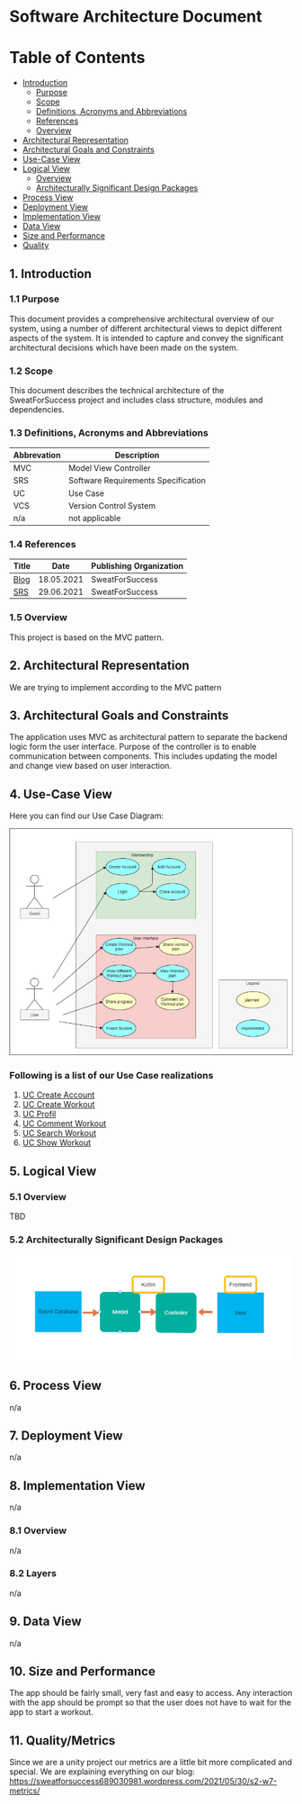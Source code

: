 # Software Architecture Document

# Table of Contents
- [Introduction](#1-introduction)
    - [Purpose](#11-purpose)
    - [Scope](#12-scope)
    - [Definitions, Acronyms and Abbreviations](#13-definitions-acronyms-and-abbreviations)
    - [References](#14-references)
    - [Overview](#15-overview)
- [Architectural Representation](#2-architectural-representation)
- [Architectural Goals and Constraints](#3-architectural-goals-and-constraints)
- [Use-Case View](#4-use-case-view)
- [Logical View](#5-logical-view)
    - [Overview](#51-overview)
    - [Architecturally Significant Design Packages](#52-architecturally-significant-design-packages)
- [Process View](#6-process-view)
- [Deployment View](#7-deployment-view)
- [Implementation View](#8-implementation-view)
- [Data View](#9-data-view)
- [Size and Performance](#10-size-and-performance)
- [Quality](#11-quality)

## 1. Introduction

### 1.1 Purpose
This document provides a comprehensive architectural overview of our system, using a number of different architectural views to depict different aspects of the system. It is intended to capture and convey the significant architectural decisions which have been made on the system.

### 1.2 Scope
This document describes the technical architecture of the SweatForSuccess project and includes class structure, modules and dependencies.

### 1.3 Definitions, Acronyms and Abbreviations

| Abbrevation | Description                            |
| ----------- | -------------------------------------- |
| MVC         | Model View Controller                  |
| SRS         | Software Requirements Specification    |
| UC          | Use Case                               |
| VCS         | Version Control System                 |
| n/a         | not applicable                         |

### 1.4 References
<table>
<thead>
<tr>
<th>Title</th>
<th>Date</th>
<th>Publishing Organization</th>
</tr>
</thead>
<tbody>
<tr>
  <td><a href="https://sweatforsuccess689030981.wordpress.com">Blog</a></td>
<td>18.05.2021</td>
<td>SweatForSuccess</td>
</tr>
  <tr>
  <td><a href="https://github.com/ThSilv3r/Sweat4Success/blob/master/documents/SRS.md">SRS</a></td>
<td>29.06.2021</td>
<td>SweatForSuccess </td>
</tr>
</tbody>
</table>

### 1.5 Overview
This project is based on the MVC pattern.

## 2. Architectural Representation
We are trying to implement according to the MVC pattern

## 3. Architectural Goals and Constraints
The application uses MVC as architectural pattern to separate the backend logic form the user interface. Purpose of the controller is to enable communication between components. This includes updating the model and change view based on user interaction.

## 4. Use-Case View
Here you can find our Use Case Diagram:

<img src="https://github.com/ThSilv3r/Sweat4Success/blob/master/documents/pictures/Use%20Case%20Diagram%20aktuell.jpeg" alt="Alt-Text" title="" />

### Following is a list of our Use Case realizations
<ol>
<li><a href="https://github.com/ThSilv3r/Sweat4Success/blob/master/UC/UCCreateAcount.md">UC Create Account</a></li>
<li><a href="https://github.com/ThSilv3r/Sweat4Success/blob/master/UC/UCCreateWorkout.md">UC Create Workout</a></li>
<li><a href="https://github.com/ThSilv3r/Sweat4Success/blob/master/UC/UCProfil.md">UC Profil</a></li>
<li><a href="https://github.com/ThSilv3r/Sweat4Success/blob/master/UC/UCCommentAcount.md">UC Comment Workout</a></li>
<li><a href="https://github.com/ThSilv3r/Sweat4Success/blob/master/UC/UCSearchAcount.md">UC Search Workout</a></li>
<li><a href="https://github.com/ThSilv3r/Sweat4Success/blob/master/UC/UCShowWorkoutList.md>UC Show List of Workout</a></li>
<li><a href="/https://github.com/ThSilv3r/Sweat4Success/blob/master/UC/UCShowAcount.md">UC Show Workout</a></li>
</ol>
  
## 5. Logical View

### 5.1 Overview
TBD

### 5.2 Architecturally Significant Design Packages
<img src="https://github.com/ThSilv3r/Sweat4Success/blob/master/documents/Screenshot%20(289).png" alt="Alt-Text" title="" />

## 6. Process View
n/a

## 7. Deployment View
n/a

## 8. Implementation View
n/a

### 8.1 Overview
n/a

### 8.2 Layers
n/a

## 9. Data View
n/a

## 10. Size and Performance
The app should be fairly small, very fast and easy to access. Any interaction with the app should be prompt so that the user does not have to wait for the app to start a workout.
## 11. Quality/Metrics
Since we are a unity project our metrics are a little bit more complicated and special.
We are explaining everything on our blog: https://sweatforsuccess689030981.wordpress.com/2021/05/30/s2-w7-metrics/
